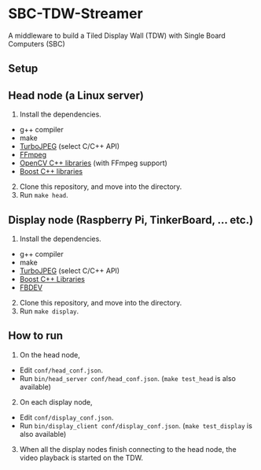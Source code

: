 # SBC-TDW-Streamer
A middleware to build a Tiled Display Wall (TDW) with Single Board Computers (SBC)

## Setup
## Head node (a Linux server)
1. Install the dependencies.
  - g++ compiler
  - make
  - [TurboJPEG](https://cdn.rawgit.com/libjpeg-turbo/libjpeg-turbo/master/doc/html/group___turbo_j_p_e_g.html) (select C/C++ API)
  - [FFmpeg](https://github.com/FFmpeg/FFmpeg)
  - [OpenCV C++ libraries](https://github.com/opencv/opencv) (with FFmpeg support)
  - [Boost C++ libraries](https://www.boost.org)
2. Clone this repository, and move into the directory.
3. Run `make head`.

## Display node (Raspberry Pi, TinkerBoard, ... etc.)
1. Install the dependencies.
  - g++ compiler
  - make
  - [TurboJPEG](https://cdn.rawgit.com/libjpeg-turbo/libjpeg-turbo/master/doc/html/group___turbo_j_p_e_g.html) (select C/C++ API)
  - [Boost C++ Libraries](https://www.boost.org)
  - [FBDEV](https://www.x.org/archive/X11R6.8.0/doc/fbdev.4.html)
2. Clone this repository, and move into the directory.
3. Run `make display`.

## How to run
1. On the head node,
  - Edit `conf/head_conf.json`.
  - Run `bin/head_server conf/head_conf.json`. (`make test_head` is also available)
2. On each display node,
  - Edit `conf/display_conf.json`.
  - Run `bin/display_client conf/display_conf.json`. (`make test_display` is also available)
3. When all the display nodes finish connecting to the head node, the video playback is started on the TDW.

